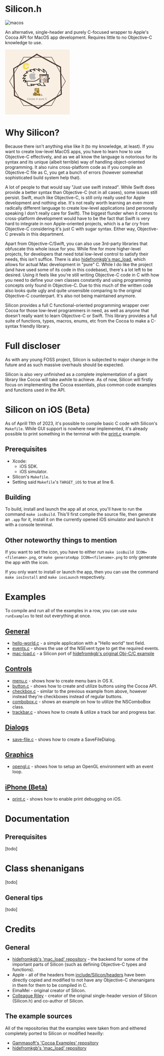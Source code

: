 # Silicon.h
![macos](https://github.com/EimaMei/Silicon/actions/workflows/macos.yml/badge.svg)

An alternative, single-header and purely C-focused wrapper to Apple's Cocoa API for MacOS app development. Requires little to no Objective-C knowledge to use.

![alt text](logo.png)

# Why Silicon?
Because there isn't anything else like it (to my knowledge, at least). If you want to create low-level MacOS apps, you have to learn how to use Objective-C effectively, and as we all know the language is notorious for its syntax and its unique (albeit terrible) way of handling object-oriented programming. It also ruins cross-platform code as if you compile an Objective-C file as C, you get a bunch of errors (however somewhat sophisticated build system help that).

A lot of people to that would say "Just use swift instead". While Swift does provide a better syntax than Objective-C (not in all cases), some issues still persist. Swift, much like Objective-C, is still only really used for Apple development and nothing else. It's not really worth learning an even more radically different language to create low-level applications (and personally speaking I don't really care for Swift). The biggest flunder when it comes to cross-platform development would have to be the fact that Swift is very hard to integrate in non Apple-oriented projects, which is a far cry from Objective-C considering it's just C with sugar syntax. Either way, Objective-C prevails in this department. 

Apart from Objective-C/Swift, you can also use 3rd-party libraries that obfuscate this whole issue for you. While fine for more higher-level projects, for developers that need total low-level control to satisfy their needs, this isn't suffice. There is also [hidefromkgb's mac_load](https://github.com/hidefromkgb/mac_load), which allows for actual Mac development in "pure" C. While I do like the project (and have used some of its code in this codebase), there's a lot left to be desired. Using it feels like you're still writing Objective-C code in C with how you need to define your own classes constantly and using programming concepts only found in Objective-C. Due to this much of the written code also looks quite ugly and quite unsensible comparing to the original Objective-C counterpart. It's also not being maintained anymore.

Silicon provides a full C functional-oriented programming wrapper over Cocoa for those low-level programmers in need, as well as anyone that doesn't really want to learn Objective-C or Swift. This library provides a full suite of functions, types, macros, enums, etc from the Cocoa to make a C-syntax friendly library.


# Full discloser
As with any young FOSS project, Silicon is subjected to major change in the future and as such massive overhauls should be expected.

Silicon is also very unfinished as a complete implementation of a giant library like Cocoa will take awhile to achieve. As of now, Silicon will firstly focus on implementing the Cocoa essentials, plus common code examples and functions used in the API.


# Silicon on iOS (Beta)
As of Aprill 11th of 2023, it's possible to compile basic C code with Silicon's `Makefile`. While GUI support is nowhere near implemented, it's already possible to print something in the terminal with the [print.c](examples/iphone/print.c) example.

## Prerequisites
- Xcode:
    - iOS SDK.
    - iOS simulator.
- Silicon's `Makefile`.
- Setting said `Makefile`'s `TARGET_iOS` to true at line 6.

## Building
To build, install and launch the app all at once, you'll have to run the command `make iosBuild`. This'll first compile the source file, then generate an `.app` for it, install it on the currently opened iOS simulator and launch it with a console terminal.

## Other noteworthy things to mention
If you want to set the icon, you have to either run `make iosBuild ICON=<filename>.png`, or `make generateApp ICON=<filename>.png` to only generate the app with the icon.

If you only want to install or launch the app, then you can use the command `make iosInstall` and `make iosLaunch` respectively.


# Examples
To compile and run all of the examples in a row, you can use `make runExamples` to test out everything at once.
## [General](examples/general)
- [hello-world.c](examples/general/hello-world.c) - a simple application with a "Hello world" text field.
- [events.c](examples/general/events.c) - shows the use of the NSEvent type to get the required events.
- [mac-load.c](examples/general/mac-load.c) - a Silicon port of [hidefromkgb's original Obj-C/C example](https://github.com/hidefromkgb/mac_load#objective-c-gui-app-example)

## [Controls](examples/controls)
- [menu.c](examples/controls/menu.c) - shows how to create menu bars in OS X.
- [button.c](examples/controls/button.c) - shows how to create and utilize buttons using the Cocoa API.
- [checkbox.c](examples/controls/checkbox.c) - similar to the previous example from above, however instead they're checkboxes instead of regular buttons.
- [combobox.c](examples/controls/combobox.c) - shows an example on how to utilize the NSComboBox class.
- [trackbar.c](examples/controls/trackbar.c) - shows how to create & utilize a track bar and progress bar.

## [Dialogs](examples/dialogs)
- [save-file.c](examples/dialogs/save-file.c) - shows how to create a SaveFileDialog.

## [Graphics](examples/graphics)
- [opengl.c](examples/graphics/opengl.c) - shows how to setup an OpenGL environment with an event loop.

## [iPhone (Beta)](examples/iphone)
- [print.c](examples/graphics/opengl.c) - shows how to enable print debugging on iOS.


# Documentation
## Prerequisites
[todo]

# Class shenanigans
[todo]

## General tips
[todo]


# Credits
## General
- [hidefromkgb's 'mac_load' repository](https://github.com/hidefromkgb/mac_load#objective-c-gui-app-example) - the backend for some of the important parts of Silicon (such as defining Objective-C types and functions).
- Apple - all of the headers from [include/Silicon/headers](include/Silicon/headers/) have been directly copied and modified to not have any Objective-C shenanigans in them for them to be compiled in C.
- EimaMei - original creator of Silicon.
- [Colleague Riley](https://github.com/ColleagueRiley) - creator of the original single-header version of Silicon (Silicon.h) and co-author of Silicon.

## The example sources
All of the repositories that the examples were taken from and eithered completely ported to Silicon or modified heavilly:
- [Gammasoft's 'Cocoa Examples' repository](https://github.com/gammasoft71/Examples_Cocoa/)
- [hidefromkgb's 'mac_load' repository](https://github.com/hidefromkgb/mac_load)
